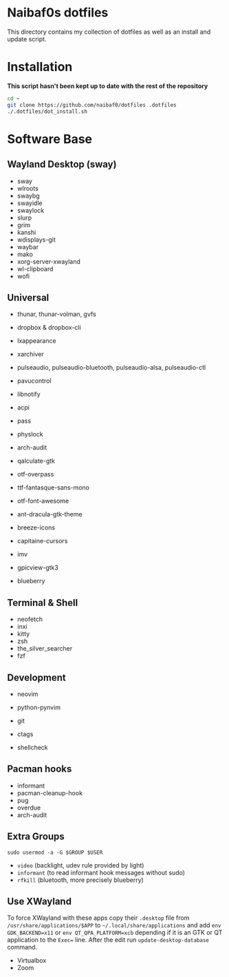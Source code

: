 Naibaf0s dotfiles
=================

This directory contains my collection of dotfiles as well as an install and
update script.

Installation 
============
**This script hasn't been kept up to date with the rest of the repository**

```bash
cd ~
git clone https://github.com/naibaf0/dotfiles .dotfiles
./.dotfiles/dot_install.sh
```

Software Base
=============

Wayland Desktop (sway)
----------------------
* sway
* wlroots
* swaybg
* swayidle
* swaylock
* slurp
* grim
* kanshi
* wdisplays-git
* waybar
* mako
* xorg-server-xwayland
* wl-clipboard
* wofi


Universal
---------
* thunar, thunar-volman, gvfs
* dropbox & dropbox-cli
* lxappearance
* xarchiver
* pulseaudio, pulseaudio-bluetooth, pulseaudio-alsa, pulseaudio-ctl
* pavucontrol
* libnotify
* acpi
* pass
* physlock
* arch-audit
* qalculate-gtk

* otf-overpass
* ttf-fantasque-sans-mono
* otf-font-awesome

* ant-dracula-gtk-theme
* breeze-icons
* capitaine-cursors

* imv
* gpicview-gtk3

* blueberry

Terminal & Shell
----------------
* neofetch
* inxi
* kitty
* zsh
* the_silver_searcher
* fzf

Development
-----------
* neovim
* python-pynvim
* git

* ctags
* shellcheck

Pacman hooks
------------
* informant
* pacman-cleanup-hook
* pug
* overdue 
* arch-audit

Extra Groups
------------
`sudo usermod -a -G $GROUP $USER`
* `video` (backlight, udev rule provided by light)
* `informant` (to read informant hook messages without sudo)
* `rfkill` (bluetooth, more precisely blueberry)

Use XWayland
------------
To force XWayland with these apps copy their `.desktop` file from 
`/usr/share/applications/$APP` to `~/.local/share/applications` and add
`env GDK_BACKEND=x11` or `env QT_QPA_PLATFORM=xcb` depending if it is an GTK or
QT application to the `Exec=` line.
After the edit run `update-desktop-database` command.

* Virtualbox
* Zoom

